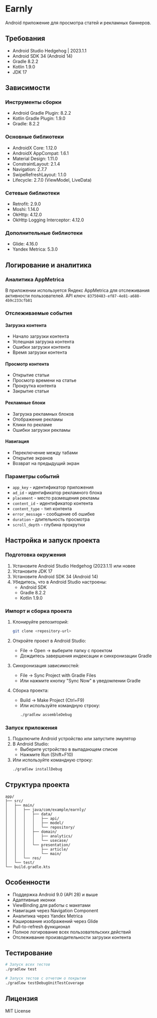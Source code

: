 # Earnly

Android приложение для просмотра статей и рекламных баннеров.

## Требования

- Android Studio Hedgehog | 2023.1.1
- Android SDK 34 (Android 14)
- Gradle 8.2.2
- Kotlin 1.9.0
- JDK 17

## Зависимости

### Инструменты сборки
- Android Gradle Plugin: 8.2.2
- Kotlin Gradle Plugin: 1.9.0
- Gradle: 8.2.2

### Основные библиотеки
- AndroidX Core: 1.12.0
- AndroidX AppCompat: 1.6.1
- Material Design: 1.11.0
- ConstraintLayout: 2.1.4
- Navigation: 2.7.7
- SwipeRefreshLayout: 1.1.0
- Lifecycle: 2.7.0 (ViewModel, LiveData)

### Сетевые библиотеки
- Retrofit: 2.9.0
- Moshi: 1.14.0
- OkHttp: 4.12.0
- OkHttp Logging Interceptor: 4.12.0

### Дополнительные библиотеки
- Glide: 4.16.0
- Yandex Metrica: 5.3.0

## Логирование и аналитика

### Аналитика AppMetrica

В приложении используется Яндекс AppMetrica для отслеживания активности пользователей. API ключ: `83750483-ef87-4e81-a688-4b9c233cfb81`

### Отслеживаемые события

#### Загрузка контента
- Начало загрузки контента
- Успешная загрузка контента
- Ошибки загрузки контента
- Время загрузки контента

#### Просмотр контента
- Открытие статьи
- Просмотр времени на статье
- Прокрутка контента
- Закрытие статьи

#### Рекламные блоки
- Загрузка рекламных блоков
- Отображение рекламы
- Клики по рекламе
- Ошибки загрузки рекламы

#### Навигация
- Переключение между табами
- Открытие экранов
- Возврат на предыдущий экран

### Параметры событий
- `app_key` - идентификатор приложения
- `ad_id` - идентификатор рекламного блока
- `placement` - место размещения рекламы
- `content_id` - идентификатор контента
- `content_type` - тип контента
- `error_message` - сообщение об ошибке
- `duration` - длительность просмотра
- `scroll_depth` - глубина прокрутки

## Настройка и запуск проекта

### Подготовка окружения
1. Установите Android Studio Hedgehog (2023.1.1) или новее
2. Установите JDK 17
3. Установите Android SDK 34 (Android 14)
4. Убедитесь, что в Android Studio настроены:
   - Android SDK
   - Gradle 8.2.2
   - Kotlin 1.9.0

### Импорт и сборка проекта
1. Клонируйте репозиторий:
   ```bash
   git clone <repository-url>
   ```

2. Откройте проект в Android Studio:
   - File -> Open -> выберите папку с проектом
   - Дождитесь завершения индексации и синхронизации Gradle

3. Синхронизация зависимостей:
   - File -> Sync Project with Gradle Files
   - Или нажмите кнопку "Sync Now" в уведомлении Gradle

4. Сборка проекта:
   - Build -> Make Project (Ctrl+F9)
   - Или используйте командную строку:
     ```bash
     ./gradlew assembleDebug
     ```

### Запуск приложения
1. Подключите Android устройство или запустите эмулятор
2. В Android Studio:
   - Выберите устройство в выпадающем списке
   - Нажмите Run (Shift+F10)
3. Или используйте командную строку:
   ```bash
   ./gradlew installDebug
   ```

## Структура проекта

```
app/
├── src/
│   ├── main/
│   │   ├── java/com/example/earnly/
│   │   │   ├── data/
│   │   │   │   ├── api/
│   │   │   │   ├── model/
│   │   │   │   └── repository/
│   │   │   ├── domain/
│   │   │   │   ├── analytics/
│   │   │   │   └── usecase/
│   │   │   └── presentation/
│   │   │       ├── article/
│   │   │       └── main/
│   │   └── res/
│   └── test/
└── build.gradle.kts
```

## Особенности

- Поддержка Android 9.0 (API 28) и выше
- Адаптивные иконки
- ViewBinding для работы с макетами
- Навигация через Navigation Component
- Аналитика через Yandex Metrica
- Кэширование изображений через Glide
- Pull-to-refresh функционал
- Полное логирование всех пользовательских действий
- Отслеживание производительности загрузки контента

## Тестирование

```bash
# Запуск всех тестов
./gradlew test

# Запуск тестов с отчетом о покрытии
./gradlew testDebugUnitTestCoverage
```

## Лицензия

MIT License 